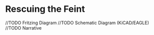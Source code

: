 Rescuing the Feint
==================



//TODO Fritzing Diagram
//TODO Schematic Diagram (KiCAD/EAGLE)
//TODO Narrative
